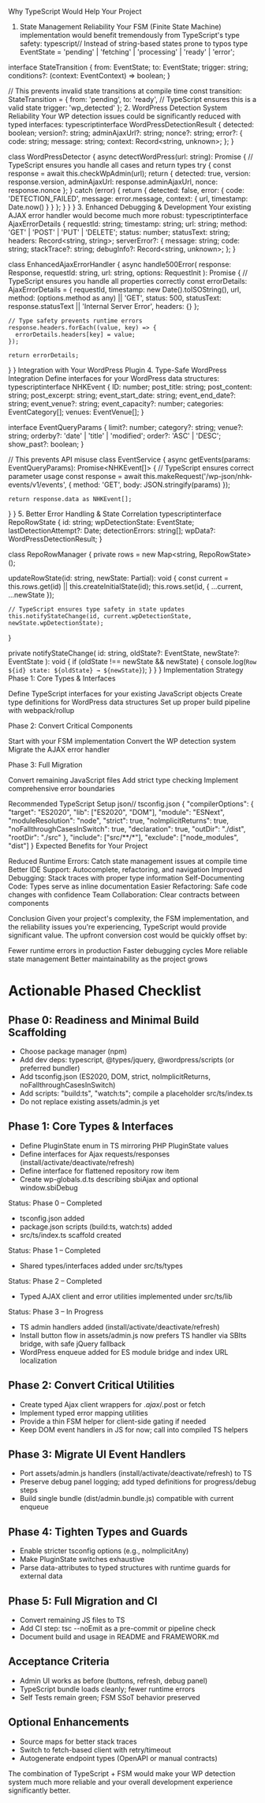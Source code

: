Why TypeScript Would Help Your Project
1. State Management Reliability
Your FSM (Finite State Machine) implementation would benefit tremendously from TypeScript's type safety:
typescript// Instead of string-based states prone to typos
type EventState = 'pending' | 'fetching' | 'processing' | 'ready' | 'error';

interface StateTransition {
  from: EventState;
  to: EventState;
  trigger: string;
  conditions?: (context: EventContext) => boolean;
}

// This prevents invalid state transitions at compile time
const transition: StateTransition = {
  from: 'pending',
  to: 'ready', // TypeScript ensures this is a valid state
  trigger: 'wp_detected'
};
2. WordPress Detection System Reliability
Your WP detection issues could be significantly reduced with typed interfaces:
typescriptinterface WordPressDetectionResult {
  detected: boolean;
  version?: string;
  adminAjaxUrl?: string;
  nonce?: string;
  error?: {
    code: string;
    message: string;
    context: Record<string, unknown>;
  };
}

class WordPressDetector {
  async detectWordPress(url: string): Promise<WordPressDetectionResult> {
    // TypeScript ensures you handle all cases and return types
    try {
      const response = await this.checkWpAdmin(url);
      return {
        detected: true,
        version: response.version,
        adminAjaxUrl: response.adminAjaxUrl,
        nonce: response.nonce
      };
    } catch (error) {
      return {
        detected: false,
        error: {
          code: 'DETECTION_FAILED',
          message: error.message,
          context: { url, timestamp: Date.now() }
        }
      };
    }
  }
}
3. Enhanced Debugging & Development
Your existing AJAX error handler would become much more robust:
typescriptinterface AjaxErrorDetails {
  requestId: string;
  timestamp: string;
  url: string;
  method: 'GET' | 'POST' | 'PUT' | 'DELETE';
  status: number;
  statusText: string;
  headers: Record<string, string>;
  serverError?: {
    message: string;
    code: string;
    stackTrace?: string;
    debugInfo?: Record<string, unknown>;
  };
}

class EnhancedAjaxErrorHandler {
  async handle500Error(
    response: Response,
    requestId: string,
    url: string,
    options: RequestInit
  ): Promise<AjaxErrorDetails> {
    // TypeScript ensures you handle all properties correctly
    const errorDetails: AjaxErrorDetails = {
      requestId,
      timestamp: new Date().toISOString(),
      url,
      method: (options.method as any) || 'GET',
      status: 500,
      statusText: response.statusText || 'Internal Server Error',
      headers: {}
    };

    // Type safety prevents runtime errors
    response.headers.forEach((value, key) => {
      errorDetails.headers[key] = value;
    });

    return errorDetails;
  }
}
Integration with Your WordPress Plugin
4. Type-Safe WordPress Integration
Define interfaces for your WordPress data structures:
typescriptinterface NHKEvent {
  ID: number;
  post_title: string;
  post_content: string;
  post_excerpt: string;
  event_start_date: string;
  event_end_date?: string;
  event_venue?: string;
  event_capacity?: number;
  categories: EventCategory[];
  venues: EventVenue[];
}

interface EventQueryParams {
  limit?: number;
  category?: string;
  venue?: string;
  orderby?: 'date' | 'title' | 'modified';
  order?: 'ASC' | 'DESC';
  show_past?: boolean;
}

// This prevents API misuse
class EventService {
  async getEvents(params: EventQueryParams): Promise<NHKEvent[]> {
    // TypeScript ensures correct parameter usage
    const response = await this.makeRequest('/wp-json/nhk-events/v1/events', {
      method: 'GET',
      body: JSON.stringify(params)
    });

    return response.data as NHKEvent[];
  }
}
5. Better Error Handling & State Correlation
typescriptinterface RepoRowState {
  id: string;
  wpDetectionState: EventState;
  lastDetectionAttempt?: Date;
  detectionErrors: string[];
  wpData?: WordPressDetectionResult;
}

class RepoRowManager {
  private rows = new Map<string, RepoRowState>();

  updateRowState(id: string, newState: Partial<RepoRowState>): void {
    const current = this.rows.get(id) || this.createInitialState(id);
    this.rows.set(id, { ...current, ...newState });

    // TypeScript ensures type safety in state updates
    this.notifyStateChange(id, current.wpDetectionState, newState.wpDetectionState);
  }

  private notifyStateChange(
    id: string,
    oldState?: EventState,
    newState?: EventState
  ): void {
    if (oldState !== newState && newState) {
      console.log(`Row ${id} state: ${oldState} → ${newState}`);
    }
  }
}
Implementation Strategy
Phase 1: Core Types & Interfaces

Define TypeScript interfaces for your existing JavaScript objects
Create type definitions for WordPress data structures
Set up proper build pipeline with webpack/rollup

Phase 2: Convert Critical Components

Start with your FSM implementation
Convert the WP detection system
Migrate the AJAX error handler

Phase 3: Full Migration

Convert remaining JavaScript files
Add strict type checking
Implement comprehensive error boundaries

Recommended TypeScript Setup
json// tsconfig.json
{
  "compilerOptions": {
    "target": "ES2020",
    "lib": ["ES2020", "DOM"],
    "module": "ESNext",
    "moduleResolution": "node",
    "strict": true,
    "noImplicitReturns": true,
    "noFallthroughCasesInSwitch": true,
    "declaration": true,
    "outDir": "./dist",
    "rootDir": "./src"
  },
  "include": ["src/**/*"],
  "exclude": ["node_modules", "dist"]
}
Expected Benefits for Your Project

Reduced Runtime Errors: Catch state management issues at compile time
Better IDE Support: Autocomplete, refactoring, and navigation
Improved Debugging: Stack traces with proper type information
Self-Documenting Code: Types serve as inline documentation
Easier Refactoring: Safe code changes with confidence
Team Collaboration: Clear contracts between components

Conclusion
Given your project's complexity, the FSM implementation, and the reliability issues you're experiencing, TypeScript would provide significant value. The upfront conversion cost would be quickly offset by:

Fewer runtime errors in production
Faster debugging cycles
More reliable state management
Better maintainability as the project grows


# Actionable Phased Checklist

## Phase 0: Readiness and Minimal Build Scaffolding
- Choose package manager (npm)
- Add dev deps: typescript, @types/jquery, @wordpress/scripts (or preferred bundler)
- Add tsconfig.json (ES2020, DOM, strict, noImplicitReturns, noFallthroughCasesInSwitch)
- Add scripts: "build:ts", "watch:ts"; compile a placeholder src/ts/index.ts
- Do not replace existing assets/admin.js yet

## Phase 1: Core Types & Interfaces
- Define PluginState enum in TS mirroring PHP PluginState values
- Define interfaces for Ajax requests/responses (install/activate/deactivate/refresh)
- Define interface for flattened repository row item
- Create wp-globals.d.ts describing sbiAjax and optional window.sbiDebug

Status: Phase 0 – Completed
- tsconfig.json added
- package.json scripts (build:ts, watch:ts) added
- src/ts/index.ts scaffold created

Status: Phase 1 – Completed
- Shared types/interfaces added under src/ts/types

Status: Phase 2 – Completed
- Typed AJAX client and error utilities implemented under src/ts/lib

Status: Phase 3 – In Progress
- TS admin handlers added (install/activate/deactivate/refresh)
- Install button flow in assets/admin.js now prefers TS handler via SBIts bridge, with safe jQuery fallback
- WordPress enqueue added for ES module bridge and index URL localization


## Phase 2: Convert Critical Utilities
- Create typed Ajax client wrappers for $.ajax/$.post or fetch
- Implement typed error mapping utilities
- Provide a thin FSM helper for client-side gating if needed
- Keep DOM event handlers in JS for now; call into compiled TS helpers

## Phase 3: Migrate UI Event Handlers
- Port assets/admin.js handlers (install/activate/deactivate/refresh) to TS
- Preserve debug panel logging; add typed definitions for progress/debug steps
- Build single bundle (dist/admin.bundle.js) compatible with current enqueue

## Phase 4: Tighten Types and Guards
- Enable stricter tsconfig options (e.g., noImplicitAny)
- Make PluginState switches exhaustive
- Parse data-attributes to typed structures with runtime guards for external data

## Phase 5: Full Migration and CI
- Convert remaining JS files to TS
- Add CI step: tsc --noEmit as a pre-commit or pipeline check
- Document build and usage in README and FRAMEWORK.md

## Acceptance Criteria
- Admin UI works as before (buttons, refresh, debug panel)
- TypeScript bundle loads cleanly; fewer runtime errors
- Self Tests remain green; FSM SSoT behavior preserved

## Optional Enhancements
- Source maps for better stack traces
- Switch to fetch-based client with retry/timeout
- Autogenerate endpoint types (OpenAPI or manual contracts)


The combination of TypeScript + FSM would make your WP detection system much more reliable and your overall development experience significantly better.